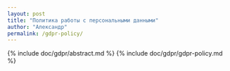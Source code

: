 ```yaml
---
layout: post
title: "Политика работы с персональными данными"
author: "Александр"
permalink: /gdpr-policy/
---
```

{% include doc/gdpr/abstract.md %}
{% include doc/gdpr/gdpr-policy.md %}

